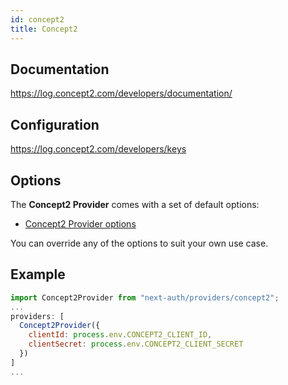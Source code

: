 ```yaml
---
id: concept2
title: Concept2
---
```


## Documentation

https://log.concept2.com/developers/documentation/

## Configuration

https://log.concept2.com/developers/keys

## Options

The **Concept2 Provider** comes with a set of default options:

- [Concept2 Provider options](https://github.com/nextauthjs/next-auth/blob/main/packages/next-auth/src/providers/concept2.ts)

You can override any of the options to suit your own use case.

## Example

```js
import Concept2Provider from "next-auth/providers/concept2";
...
providers: [
  Concept2Provider({
    clientId: process.env.CONCEPT2_CLIENT_ID,
    clientSecret: process.env.CONCEPT2_CLIENT_SECRET
  })
]
...
```
